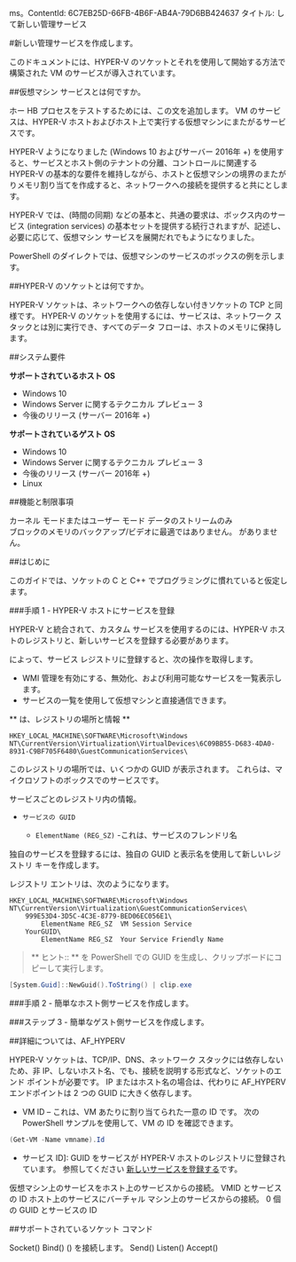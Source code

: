 ms。ContentId: 6C7EB25D-66FB-4B6F-AB4A-79D6BB424637
タイトル: して新しい管理サービス

#新しい管理サービスを作成します。

このドキュメントには、HYPER-V のソケットとそれを使用して開始する方法で構築された VM のサービスが導入されています。

##仮想マシン サービスとは何ですか。

ホー HB プロセスをテストするためには、この文を追加します。
VM のサービスは、HYPER-V ホストおよびホスト上で実行する仮想マシンにまたがるサービスです。

HYPER-V ようになりました (Windows 10 およびサーバー 2016年 +) を使用すると、サービスとホスト側のテナントの分離、コントロールに関連する HYPER-V の基本的な要件を維持しながら、ホストと仮想マシンの境界のまたがりメモリ割り当てを作成すると、ネットワークへの接続を提供すると共にとします。

HYPER-V では、(時間の同期) などの基本と、共通の要求は、ボックス内のサービス (integration services) の基本セットを提供する続行されますが、記述し、必要に応じて、仮想マシン サービスを展開だれでもようになりました。

PowerShell のダイレクトでは、仮想マシンのサービスのボックスの例を示します。

##HYPER-V のソケットとは何ですか。

HYPER-V ソケットは、ネットワークへの依存しない付きソケットの TCP と同様です。
HYPER-V のソケットを使用するには、サービスは、ネットワーク スタックとは別に実行でき、すべてのデータ フローは、ホストのメモリに保持します。

##システム要件

**サポートされているホスト OS**
*   Windows 10
*   Windows Server に関するテクニカル プレビュー 3
*   今後のリリース (サーバー 2016年 +)

**サポートされているゲスト OS**
*   Windows 10
*   Windows Server に関するテクニカル プレビュー 3
*   今後のリリース (サーバー 2016年 +)
*   Linux

##機能と制限事項

カーネル モードまたはユーザー モード
データのストリームのみ  
ブロックのメモリのバックアップ/ビデオに最適ではありません。 がありません。



##はじめに

このガイドでは、ソケットの C と C++ でプログラミングに慣れていると仮定します。

###手順 1 - HYPER-V ホストにサービスを登録

HYPER-V と統合されて、カスタム サービスを使用するのには、HYPER-V ホストのレジストリと、新しいサービスを登録する必要があります。

によって、サービス レジストリに登録すると、次の操作を取得します。
*  WMI 管理を有効にする、無効化、および利用可能なサービスを一覧表示します。
*  サービスの一覧を使用して仮想マシンと直接通信できます。

** は、レジストリの場所と情報 **



``` 
HKEY_LOCAL_MACHINE\SOFTWARE\Microsoft\Windows NT\CurrentVersion\Virtualization\VirtualDevices\6C09BB55-D683-4DA0-8931-C9BF705F6480\GuestCommunicationServices\
```
このレジストリの場所では、いくつかの GUID が表示されます。
これらは、マイクロソフトのボックスでのサービスです。

サービスごとのレジストリ内の情報。
* `サービスの GUID`
     

    * `ElementName (REG_SZ)` -これは、サービスのフレンドリ名

独自のサービスを登録するには、独自の GUID と表示名を使用して新しいレジストリ キーを作成します。

レジストリ エントリは、次のようになります。
```
HKEY_LOCAL_MACHINE\SOFTWARE\Microsoft\Windows NT\CurrentVersion\Virtualization\GuestCommunicationServices\
    999E53D4-3D5C-4C3E-8779-BED06EC056E1\
        ElementName REG_SZ  VM Session Service
    YourGUID\
        ElementName REG_SZ  Your Service Friendly Name
```

> ** ヒント:: **  を PowerShell での GUID を生成し、クリップボードにコピーして実行します。
> 

``` PowerShell
[System.Guid]::NewGuid().ToString() | clip.exe
```



###手順 2 - 簡単なホスト側サービスを作成します。

###ステップ 3 - 簡単なゲスト側サービスを作成します。

##詳細については、AF_HYPERV

HYPER-V ソケットは、TCP/IP、DNS、ネットワーク スタックには依存しないため、非 IP、しないホスト名、でも、接続を説明する形式など、ソケットのエンド ポイントが必要です。
IP またはホスト名の場合は、代わりに AF_HYPERV エンドポイントは 2 つの GUID に大きく依存します。


* VM ID – これは、VM あたりに割り当てられた一意の ID です。
    次の PowerShell サンプルを使用して、VM の ID を確認できます。
```PowerShell
(Get-VM -Name vmname).Id
```
* サービス ID]: GUID をサービスが HYPER-V ホストのレジストリに登録されています。
    参照してください [新しいサービスを登録する](#GettingStarted)です。

仮想マシン上のサービスをホスト上のサービスからの接続。
VMID とサービスの ID
ホスト上のサービスにバーチャル マシン上のサービスからの接続。
0 個の GUID とサービスの ID

##サポートされているソケット コマンド

Socket()
Bind()
() を接続します。
Send()
Listen()
Accept()







